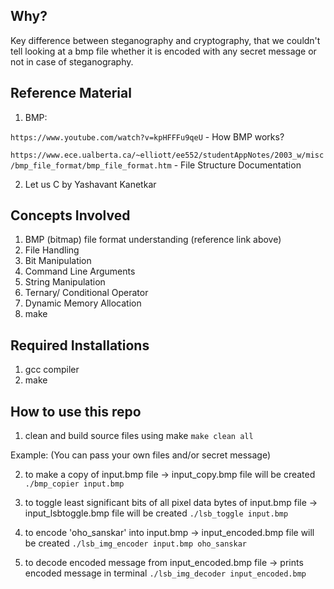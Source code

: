 ## Why?

Key difference between steganography and cryptography, that we couldn't tell looking at a bmp file whether it is encoded with any secret message or not in case of steganography.

## Reference Material

1. BMP:

`https://www.youtube.com/watch?v=kpHFFFu9qeU` - How BMP works?

`https://www.ece.ualberta.ca/~elliott/ee552/studentAppNotes/2003_w/misc/bmp_file_format/bmp_file_format.htm` - File Structure Documentation

2. Let us C by Yashavant Kanetkar

## Concepts Involved

1. BMP (bitmap) file format understanding (reference link above)
2. File Handling
3. Bit Manipulation
4. Command Line Arguments
5. String Manipulation
6. Ternary/ Conditional Operator
7. Dynamic Memory Allocation
8. make 

## Required Installations

1. gcc compiler
2. make
   
## How to use this repo

1. clean and build source files using make
`make clean all`

Example: (You can pass your own files and/or secret message)

2. to make a copy of input.bmp file -> input_copy.bmp file will be created
`./bmp_copier input.bmp`

3. to toggle least significant bits of all pixel data bytes of input.bmp file -> input_lsbtoggle.bmp file will be created
`./lsb_toggle input.bmp`

4. to encode 'oho_sanskar' into input.bmp -> input_encoded.bmp file will be created
`./lsb_img_encoder input.bmp oho_sanskar`

5. to decode encoded message from input_encoded.bmp file -> prints encoded message in terminal
`./lsb_img_decoder input_encoded.bmp`


